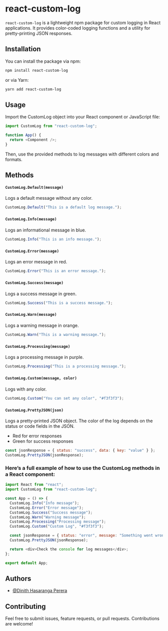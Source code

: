 # react-custom-log

`react-custom-log` is a lightweight npm package for custom logging in React applications. It provides color-coded logging functions and a utility for pretty-printing JSON responses.

## Installation

You can install the package via npm:

```bash
npm install react-custom-log
```

or via Yarn:

```bash
yarn add react-custom-log
```

## Usage

Import the CustomLog object into your React component or JavaScript file:

```javascript
import CustomLog from "react-custom-log";

function App() {
  return <Component />;
}
```

Then, use the provided methods to log messages with different colors and formats.

## Methods

#### `CustomLog.Default(message)`

Logs a default message without any color.

```javascript
CustomLog.Default("This is a default log message.");
```

###

#### `CustomLog.Info(message)`

Logs an informational message in blue.

```javascript
CustomLog.Info("This is an info message.");
```

###

#### `CustomLog.Error(message)`

Logs an error message in red.

```javascript
CustomLog.Error("This is an error message.");
```

###

#### `CustomLog.Success(message)`

Logs a success message in green.

```javascript
CustomLog.Success("This is a success message.");
```

###

#### `CustomLog.Warn(message)`

Logs a warning message in orange.

```javascript
CustomLog.Warn("This is a warning message.");
```

###

#### `CustomLog.Processing(message)`

Logs a processing message in purple.

```javascript
CustomLog.Processing("This is a processing message.");
```

###

#### `CustomLog.Custom(message, color)`

Logs with any color.

```javascript
CustomLog.Custom("You can set any color", "#f3f3f3");
```

###

#### `CustomLog.PrettyJSON(json)`

Logs a pretty-printed JSON object. The color of the log depends on the status or code fields in the JSON.

- Red for error responses
- Green for success responses

```javascript
const jsonResponse = { status: "success", data: { key: "value" } };
CustomLog.PrettyJSON(jsonResponse);
```

### Here’s a full example of how to use the CustomLog methods in a React component:

```javascript
import React from "react";
import CustomLog from "react-custom-log";

const App = () => {
  CustomLog.Info("Info message");
  CustomLog.Error("Error message");
  CustomLog.Success("Success message");
  CustomLog.Warn("Warning message");
  CustomLog.Processing("Processing message");
  CustomLog.Custom("Custom Log", "#f3f3f3");

  const jsonResponse = { status: "error", message: "Something went wrong!" };
  CustomLog.PrettyJSON(jsonResponse);

  return <div>Check the console for log messages</div>;
};

export default App;
```

## Authors

- [@Dinith Hasaranga Perera](https://www.github.com/direx99)

## Contributing

Feel free to submit issues, feature requests, or pull requests. Contributions are welcome!
